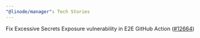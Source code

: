 ```yaml
---
"@linode/manager": Tech Stories
---
```


Fix Excessive Secrets Exposure vulnerability in E2E GitHub Action ([#12664](https://github.com/linode/manager/pull/12664))
